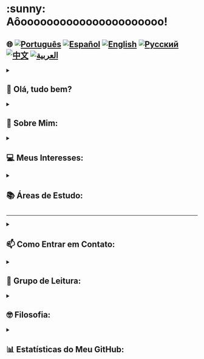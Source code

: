 <h1>:sunny: Aôoooooooooooooooooooooo! </h1>


## 🌐 [![Português](https://img.shields.io/badge/Português-green)](https://github.com/SamuelRocha91/SamuelRocha91/blob/main/README.md) [![Español](https://img.shields.io/badge/Español-yellow)](https://github.com/SamuelRocha91/SamuelRocha91/blob/main/README_SP.MD) [![English](https://img.shields.io/badge/English-blue)](https://github.com/SamuelRocha91/SamuelRocha91/blob/main/README_EN.MD) [![Русский](https://img.shields.io/badge/Русский-lightgrey)](https://github.com/SamuelRocha91/SamuelRocha91/blob/main/README_язык.md) [![中文](https://img.shields.io/badge/中文-red)](https://github.com/SamuelRocha91/SamuelRocha91/blob/main/README_华语.md) [![العربية](https://img.shields.io/badge/العربية-orange)](https://github.com/SamuelRocha91/SamuelRocha91/blob/main/README_ar.md)


<details>
<summary> <h2>👋 Olá, tudo bem? </h2> </summary>
<br>

<div>
  <p>Como posso ajudar? 🥰</p>
  <p>Meu github está em constante mudança 🏃</p>
  <p>Segue abaixo a atual padronização de repositórios (ou em implementação🫠️)</p>


<details>
<sumary><h2> 🎭️ Projetos React </h2> </summary>

- 🎮 [Trivia](https://github.com/SamuelRocha91/trivia_game)
- 🐣 [Pokedex](https://github.com/SamuelRocha91/pokedex)
- 🏪 [FrontEnd Online Store](https://github.com/SamuelRocha91/project-frontend-online-store)
- 👛 [Expense organizer](https://github.com/SamuelRocha91/project-trybewallet)
</details>

<details>
<sumary><h2> 🪢️ Projetos Node </h2> </summary>

- 🗡️ [Trybe Smith](https://github.com/SamuelRocha91/TrybeSmith)
- 🪧 [Blogs Api](https://github.com/SamuelRocha91/BlogsApi)
- 🐉 [Trybers and Dragons](https://github.com/SamuelRocha91/trybeAndDragons)
- ⚽ [Typescript FootBall API](https://github.com/SamuelRocha91/trybeFutebolClube)
</details>

<details>
<sumary><h2> 👶️ Projetos de iniciantes </h2> </summary>

- 🖥️ [Conversor de binários](https://github.com/SamuelRocha91/Bin2Dec)
- 🎨 [Pixels Art](https://github.com/SamuelRocha91/PixelsArt)
- 📝 [Todo List](https://github.com/SamuelRocha91/TodoList)
- 🧮 [Calculadora](https://github.com/SamuelRocha91/calculator)
- 🦖 [Meme generator](https://github.com/SamuelRocha91/memeGenerator)
- 🪐 [Star Wars Planets](https://github.com/SamuelRocha91/javascriptStarWarsPlanets)

</details>
<details>

<sumary><h2> 🔋️ Projetos Full-Stack </h2> </summary>

### Delivery
  - 💎 [Delivery Backend](https://github.com/SamuelRocha91/delivery_back) - Aplicação backend em Rails para a plataforma de delivery
  - 🛒 [Consumy Application](https://github.com/SamuelRocha91/consumy) - Aplicação do consumidor
  - 👨‍💼 [Seller Application](https://github.com/SamuelRocha91/seller_application) - Aplicação do vendedor
  - 💲 [Paymenty API](https://github.com/SamuelRocha91/paymenty) - API de pagamento

### Measurement APi
  - 📏 [React Precision Application](https://github.com/SamuelRocha91/precisionReactApplication) - Interface de cadastro de medições de gás e de água
  - 🤖 [Node API](https://github.com/SamuelRocha91/apiMeasureWaterAndGas) - Api de medição e cadastro de consumo
</details>

<details>

<sumary><h2> ☕️ Projetos Java </h2> </summary>

- 🌾 [Projeto Java Agrix - Gerenciamento de Fazendas](https://github.com/SamuelRocha91/Agrix) 
- 🏛️ [Localizador de Museus](https://github.com/SamuelRocha91/localizadorDeMuseus)
- 📃 [Regras de Progressão](https://github.com/SamuelRocha91/project_rule_of_progression)
- 🗳️ [Sistema de Votação](https://github.com/SamuelRocha91/sistemaDeVotacao)
</details>

<details>
<sumary><h2> 📱️ Projetos Kotlin </h2> </summary>

- 📜 [Virtual Menu](https://github.com/SamuelRocha91/kotlinVirtualMenu)
-  ☀️ [Weather App](https://github.com/SamuelRocha91/kotlinWeatherApp)
- 💱 [kotlin Exchange Rate](https://github.com/SamuelRocha91/kotlinExchangeRate)
- 👤 [Social Login](https://github.com/SamuelRocha91/kotlinLoginSocial)

</details>

<details>
<sumary><h2> 🔴️ Projetos Ruby </h2> </summary>

- 📽️ [Rails Movie](https://github.com/SamuelRocha91/rails_movies_catalog)
- 👩‍⚖️[Odin Exercises](https://github.com/SamuelRocha91/ruby_exercises)

</details>

<details>
<sumary><h2> 🎲️ Banco de dados </h2> </summary>

- 🚗️ [Rental Car](https://github.com/SamuelRocha91/dbRentalCar)

</details>

<details>
<sumary><h2> 🐍️ Projetos Python </h2> </summary>

- 7⃣️ [Algorithms](https://github.com/SamuelRocha91/Algorithms)
- 🍲️ [Restaurant Orders](https://github.com/SamuelRocha91/restaurantOrders)
-  ✍️ [Scripts](https://github.com/SamuelRocha91/scripts)
- 🕵️‍♀️ [Trybe is not google](https://github.com/SamuelRocha91/trybeIsNotGoogle)
</details>

</details>

<details>
<summary><h2>🧑 Sobre Mim:</h2></summary>
<p>Samuel Rocha, baiano🇧🇷, soteropolitano⚫🔴 e desenvolvedor web.</p>

[![Full-Stack Web Development Course](https://img.shields.io/badge/-Certified_Web_Developer-blue?style=flat&logo=google-chrome&logoColor=white)](https://www.credential.net/ad5e0984-fa07-41b0-a50b-51cb25fd0010#gs.ffccza)
[![Certified Java Developer](https://img.shields.io/badge/-Certified_Java_Developer-red?style=flat&logo=java&logoColor=white)](https://www.credential.net/b0eedfe8-4280-4cc4-b832-49f1d9426664#gs.ffcj0a)
[![JavaScript Algorithms and Data Structures](https://img.shields.io/badge/-JavaScript_Algorithms_and_Data_Structures-yellow?style=flat&logo=javascript&logoColor=white)](https://www.freecodecamp.org/certification/Sam_sr91/javascript-algorithms-and-data-structures)
</details>
<details>
<summary><h2>💻 Meus Interesses:</h2></summary>
<p>Aberto a trocar experiências, criar novos projetos, receber propostas laborais e fazer novas amizades </p>
</details>
<details>
<summary><h2>📚 Áreas de Estudo:</h2></summary>

### 🖥️ Front-End: 
<a href="https://vuejs.org/" target="_blank"><img src="https://img.shields.io/badge/Vue.js-%2335495e.svg?style=flat&logo=vue-dot-js&logoColor=%234FC08D" alt="Vue.js" /></a> 
<a href="https://reactjs.org/" target="_blank"><img src="https://img.shields.io/badge/React-%2320232a.svg?style=flat&logo=react&logoColor=%2361DAFB" alt="React" /></a>

### 📡 Back-End:
<a href="https://nodejs.org/" target="_blank"><img src="https://img.shields.io/badge/Node.js-43853D?style=flat&logo=node-dot-js&logoColor=white" alt="Node.js" /></a>
<a href="https://spring.io/" target="_blank"><img src="https://img.shields.io/badge/Spring-%236DB33F.svg?style=flat&logo=spring&logoColor=white" alt="Spring" /></a>
<a href="https://rubyonrails.org/" target="_blank"><img src="https://img.shields.io/badge/Ruby_on_Rails-%23CC0000.svg?style=flat&logo=ruby-on-rails&logoColor=white" alt="Ruby on Rails" /></a>

### 📖 Linguagens de Programação:
<a href="https://www.java.com/" target="_blank"><img src="https://img.shields.io/badge/Java-%23ED8B00.svg?style=flat&logo=java&logoColor=white" alt="Java" /></a>
<a href="https://developer.mozilla.org/en-US/docs/Web/JavaScript" target="_blank"><img src="https://img.shields.io/badge/JavaScript-%23323330.svg?style=flat&logo=javascript&logoColor=%23F7DF1E" alt="JavaScript" /></a>
<a href="https://www.typescriptlang.org/" target="_blank"><img src="https://img.shields.io/badge/TypeScript-%23007ACC.svg?style=flat&logo=typescript&logoColor=white" alt="TypeScript" /></a>
<a href="https://kotlinlang.org/" target="_blank"><img src="https://img.shields.io/badge/Kotlin-%230095D5.svg?style=flat&logo=kotlin&logoColor=white" alt="Kotlin" /></a>

### 💡 Outras Tecnologias:
<a href="https://www.docker.com/" target="_blank"><img src="https://img.shields.io/badge/Docker-%230db7ed.svg?style=flat&logo=docker&logoColor=white" alt="Docker" /></a>
<a href="https://www.mysql.com/" target="_blank"><img src="https://img.shields.io/badge/MySQL-%2300f.svg?style=flat&logo=mysql&logoColor=white" alt="MySQL" /></a>
<a href="https://expressjs.com/" target="_blank"><img src="https://img.shields.io/badge/Express.js-%23404d59.svg?style=flat&logo=express&logoColor=%2361DAFB" alt="Express.js" /></a>
<a href="https://redux.js.org/" target="_blank"><img src="https://img.shields.io/badge/Redux-%23764ABC.svg?style=flat&logo=redux&logoColor=white" alt="Redux" /></a>
<a href="https://jestjs.io/" target="_blank"><img src="https://img.shields.io/badge/Jest-%23C21325.svg?style=flat&logo=jest&logoColor=white" alt="Jest" /></a>
<a href="https://junit.org/junit5/" target="_blank"><img src="https://img.shields.io/badge/JUnit-%2325A162.svg?style=flat&logo=junit5&logoColor=white" alt="JUnit" /></a>
<a href="https://swagger.io/" target="_blank"><img src="https://img.shields.io/badge/Swagger-%2385EA2D.svg?style=flat&logo=swagger&logoColor=black" alt="Swagger" /></a>

</details>

<hr/>
<details>
<summary><h2>📫 Como Entrar em Contato:</h2></summary>


[![LinkedIn](https://img.shields.io/badge/LinkedIn-%230077B5.svg?logo=linkedin&logoColor=white)](https://www.linkedin.com/in/samuel-rocha-88278224a/)
[![WhatsApp](https://img.shields.io/badge/WhatsApp-%25D366.svg?logo=whatsapp&logoColor=white)](https://wa.me/71992594946)
[![Email](https://img.shields.io/badge/Email-D14836?logo=gmail&logoColor=white)](mailto:samuel_sr@hotmail.com.br)
[![Discord](https://img.shields.io/badge/Discord-%237289DA.svg?logo=discord&logoColor=white)](https://discordapp.com/users/samuelrocha91#1543)
[![HackerRank](https://img.shields.io/badge/HackerRank-%232EC866.svg?logo=HackerRank&logoColor=white)](https://www.hackerrank.com/profile/samuel_sr)

</details>

<details>
<summary><h2>📖️ Grupo de Leitura:</h2></summary>
<p>
  Estou tentando formar um grupo de leitura na área de tecnologia para debates quinzenais sobre capítulos de livros ininteligíveis. 
  Se tiver interesse, me manda um "☀️Aôooo"! 😅👍
</p>
</details>

<details>
<summary><h2>🤓️ Filosofia:</h2></summary>
 <div style="border: 1px solid #ddd; border-radius: 8px; padding: 16px; background-color: #f9f9f9; margin-top: 8px;">
    <img src="./cuidadoCOmOTrem.jpeg" style="max-width: 100%; height: auto; border-radius: 4px; margin-bottom: 12px;"/>
    <p style="line-height: 1.6; color: #555; font-size: 1.1em; margin: 0; text-align:center">
      "Vamos em frente, plantando bananeira, sem olhar pra trás, afinal de contas: uma hora o trem vai chegar" - Autor baiano desconhecido 😅️
    </p>
  </div>
</details>

<details>
<summary><h2>📊 Estatísticas do Meu GitHub:</h2></summary>

[![SamuelRocha91 GitHub stats](https://github-readme-stats.vercel.app/api?username=SamuelRocha91)](https://github.com/SamuelRocha91/github-readme-stats)
![Top Langs](https://github-readme-stats.vercel.app/api/top-langs/?username=SamuelRocha91&langs_count=8&layout=compact)

![](https://api.visitorbadge.io/api/VisitorHit?user=SamuelRocha91&repo=SamuelRocha91-visitors-badge&countColor=%237B1E7A)
</details>
